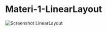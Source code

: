 # Materi-1-LinearLayout
![Screenshot LinearLayout](https://user-images.githubusercontent.com/62680911/107357101-3816ed80-6b04-11eb-9576-2a877915862d.jpg)
